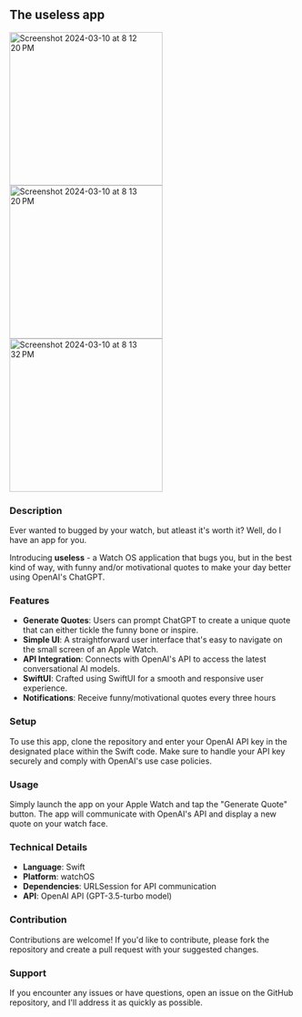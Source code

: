  ## The useless app
<img width="269" alt="Screenshot 2024-03-10 at 8 12 20 PM" src="https://github.com/denisltatar/useless/assets/17160832/4f6886f6-cebc-423b-ad2a-6a5a1b21174b">
<img width="269" alt="Screenshot 2024-03-10 at 8 13 20 PM" src="https://github.com/denisltatar/useless/assets/17160832/7665c4f6-4a12-4ac9-9efc-bcc554d1477e">
<img width="269" alt="Screenshot 2024-03-10 at 8 13 32 PM" src="https://github.com/denisltatar/useless/assets/17160832/c0a0af90-2144-4c0d-944f-f3ae55eeffc5">

### Description
Ever wanted to bugged by your watch, but atleast it's worth it? Well, do I have an app for you. 

Introducing **useless** - a Watch OS application that bugs you, but in the best kind of way, with funny and/or motivational quotes to make your day better using OpenAI's ChatGPT.

### Features
- **Generate Quotes**: Users can prompt ChatGPT to create a unique quote that can either tickle the funny bone or inspire.
- **Simple UI**: A straightforward user interface that's easy to navigate on the small screen of an Apple Watch.
- **API Integration**: Connects with OpenAI's API to access the latest conversational AI models.
- **SwiftUI**: Crafted using SwiftUI for a smooth and responsive user experience.
- **Notifications**: Receive funny/motivational quotes every three hours

### Setup
To use this app, clone the repository and enter your OpenAI API key in the designated place within the Swift code. Make sure to handle your API key securely and comply with OpenAI's use case policies.

### Usage
Simply launch the app on your Apple Watch and tap the "Generate Quote" button. The app will communicate with OpenAI's API and display a new quote on your watch face.

### Technical Details
- **Language**: Swift
- **Platform**: watchOS
- **Dependencies**: URLSession for API communication
- **API**: OpenAI API (GPT-3.5-turbo model)

### Contribution
Contributions are welcome! If you'd like to contribute, please fork the repository and create a pull request with your suggested changes.

### Support
If you encounter any issues or have questions, open an issue on the GitHub repository, and I'll address it as quickly as possible.
